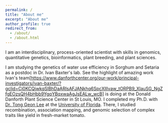 ```yaml
---
permalink: /
title: "About me"
excerpt: "About me"
author_profile: true
redirect_from: 
  - /about/
  - /about.html
---
```


I am an interdisciplinary, process-oriented scientist with skills in genomics, quantitative genetics, bioinformatics, plant breeding, and plant sciences.

I am studying the genetics of water use efficiency in Sorghum and Setaria as a postdoc in Dr. Ivan Baxter's lab. See the highlight of amazing work Ivan's team[https://www.danforthcenter.org/our-work/principal-investigators/ivan-baxter/?gclid=Cj0KCQjwkqSlBhDaARIsAFJANkhq6SpcXllIvaw_tORPB9_XIauSG_NgZfgEOzsQH4bHbb9YgqYBqxwaAgJsEALw_wcB] is doing at the Donald Danforth Plant Science Center in St Louis, MO.
I completed my Ph.D. with [Dr. Tong Geon Lee](https://tonggeonlee.org/) at the [University of Florida](https://hos.ifas.ufl.edu/). There, I studied
recombination, association mapping, and genomic selection of complex traits like yield in fresh-market tomato.


